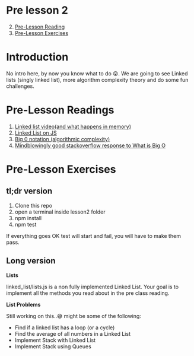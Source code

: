 # Pre lesson 2
2. [Pre-Lesson Reading](#pre-reading)
3. [Pre-Lesson Exercises](#pre-exercises)

# Introduction

No intro here, by now you know what to do 😝. We are going to see Linked lists (singly linked list),
more algorithm complexity theory and do some fun challenges.
# Pre-Lesson Readings <a name="pre-reading"></a>

1. [Linked list video(and what happens in memory)](https://www.youtube.com/watch?v=NobHlGUjV3g)
2. [Linked List on JS](https://www.youtube.com/watch?v=9YddVVsdG5A)
3. [Big 0 notation (algorithmic complexity)](https://rob-bell.net/2009/06/a-beginners-guide-to-big-o-notation/)
4. [Mindblowingly good stackoverflow response to What is Big O](http://stackoverflow.com/questions/487258/what-is-a-plain-english-explanation-of-big-o-notation)


# Pre-Lesson Exercises <a name="pre-exercises"></a>

## tl;dr version
1. Clone this repo
2. open a terminal inside lesson2 folder
3. npm install
4. npm test

If everything goes OK test will start and fail, you will have to make them pass.

## Long version

**Lists**

linked_list/lists.js is a non fully implemented Linked List.
Your goal is to implement all the methods you read about in the pre class reading.


**List Problems**

Still working on this..😅 might be some of the following:

* Find if a linked list has a loop (or a cycle)
* Find the average of all numbers in a Linked List
* Implement Stack with Linked List
* Implement Stack using Queues
